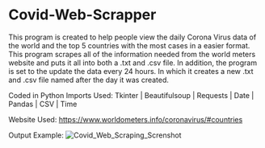 # Covid-Web-Scrapper
This program is created to help people view the daily Corona Virus data of the world and the top 5 countries with the most cases in a easier format. This program scrapes all of the information needed from the world meters website and puts it all into both a .txt and .csv file. In addition, the program is set to the update the data every 24 hours. In which it creates a new .txt and .csv file named after the day it was created.

Coded in Python
Imports Used: Tkinter | Beautifulsoup | Requests | Date | Pandas | CSV | Time

Website Used: https://www.worldometers.info/coronavirus/#countries

Output Example:
![Covid_Web_Scraping_Screnshot](https://user-images.githubusercontent.com/97133949/149642952-2ee6c8f3-0275-49e4-a44d-4306fd3c0703.png)
